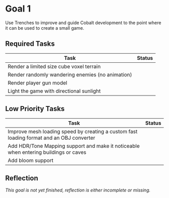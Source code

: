# Goal 1
Use Trenches to improve and guide Cobalt development to the point where it can
be used to create a small game.

## Required Tasks

| Task                                                                | Status |
|---------------------------------------------------------------------|--------|
| Render a limited size cube voxel terrain                            |        |
| Render randomly wandering enemies (no animation)                    |        |
| Render player gun model                                             |        |
| Light the game with directional sunlight                            |        |

## Low Priority Tasks

| Task                                                                | Status |
|---------------------------------------------------------------------|--------|
| Improve mesh loading speed by creating a custom fast loading format and an OBJ converter |        |
| Add HDR/Tone Mapping support and make it noticeable when entering buildings or caves |        |
| Add bloom support                                                   |        |

## Reflection
*This goal is not yet finished, reflection is either incomplete or missing.*

